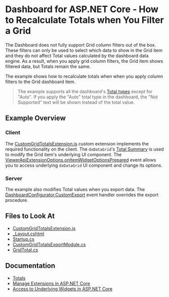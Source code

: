 # Dashboard for ASP.NET Core - How to Recalculate Totals when You Filter a Grid

The Dashboard does not fully support Grid column filters out of the box. These filters can only be used to select which data to show in the Grid item and they do not affect Total values calculated by the dashboard data engine. As a result, when you apply grid column filters, the Grid item shows filtered data, but Totals remain the same.

The example shows how to recalculate totals when when you apply column filters to the Grid dashboard item.

> The example supports all the dashboard's [Total types](https://docs.devexpress.com/Dashboard/117302/web-dashboard/create-dashboards-on-the-web/dashboard-item-settings/grid/totals#totals-overview) except for "Auto". If you apply the "Auto" total type in the dashboard, the "Not Supported" text will be shown instead of the total value.

## Example Overview
### Client

The [CustomGridTotalsExtension.js](./CS/AspNetCoreDashboard_RecalculateTotals/wwwroot/js/CustomGridTotalsExtension.js) custom extension implements the required functionality on the client. The `dxDataGrid`'s [Total Summary](https://js.devexpress.com/Documentation/Guide/UI_Components/DataGrid/Summaries/Total_Summary/) is used to modify the Grid item's underlying UI component. The [ViewerApiExtensionOptions.onItemWidgetOptionsPrepared](https://docs.devexpress.com/Dashboard/js-DevExpress.Dashboard.ViewerApiExtensionOptions?p=netframework#js_devexpress_dashboard_viewerapiextensionoptions_onitemwidgetoptionsprepared) event allows you to access underlying `dxDataGrid` UI component and change its options.

### Server

The example also modifies Total values when you export data. The [DashboardConfigurator.CustomExport](https://docs.devexpress.com/Dashboard/DevExpress.DashboardWeb.DashboardConfigurator.CustomExport) event handler overrides the export procedure.

<!-- default file list -->
## Files to Look At

* [CustomGridTotalsExtension.js](./CS/AspNetCoreDashboard_RecalculateTotals/wwwroot/js/CustomGridTotalsExtension.js)
* [_Layout.cshtml](./CS/AspNetCoreDashboard_RecalculateTotals/Pages/_Layout.cshtml)
* [Startup.cs](./CS/AspNetCoreDashboard_RecalculateTotals/Startup.cs)
* [CustomGridTotalsExportModule.cs](./CS/AspNetCoreDashboard_RecalculateTotals/Classes/CustomGridTotalsExportModule.cs)
* [GridTotal.cs](./CS/AspNetCoreDashboard_RecalculateTotals/Classes/GridTotal.cs)

<!-- default file list end -->

## Documentation

* [Totals](https://docs.devexpress.com/Dashboard/117302/web-dashboard/create-dashboards-on-the-web/dashboard-item-settings/grid/totals)
* [Manage Extensions in ASP.NET Core](https://docs.devexpress.com/Dashboard/403354/web-dashboard/aspnet-core-dashboard-control/manage-extensions)
* [Access to Underlying Widgets in ASP.NET Core](https://docs.devexpress.com/Dashboard/401090/web-dashboard/aspnet-core-dashboard-control/access-to-underlying-widgets)
